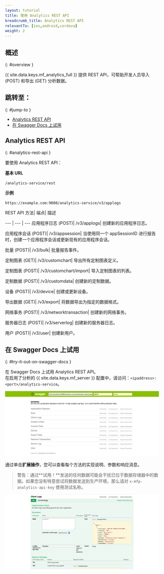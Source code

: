 ```yaml
---
layout: tutorial
title: 使用 Analytics REST API
breadcrumb_title: Analytics REST API
relevantTo: [ios,android,cordova]
weight: 2
---
```

<!-- NLS_CHARSET=UTF-8 -->
## 概述
{: #overview }

{{ site.data.keys.mf_analytics_full }} 提供 REST API，可帮助开发人员导入 (POST) 和导出 (GET) 分析数据。

## 跳转至：
{: #jump-to }

* [Analytics REST API](#analytics-rest-api)
* [在 Swagger Docs 上试用](#try-it-out-on-swagger-docs)

## Analytics REST API
{: #analytics-rest-api }

要使用 Analytics REST API：

**基本 URL**

`/analytics-service/rest`

**示例**

`https://example.com:9080/analytics-service/v3/applogs`


REST API 方法| 端点| 描述

--- | --- | ---
应用程序日志 (POST)| /v3/applogs| 创建新的应用程序日志。

应用程序会话 (POST)| /v3/appsession| 当使用同一个 appSessionID 进行报告时，创建一个应用程序会话或更新现有的应用程序会话。

批量 (POST)| /v3/bulk| 批量报告事件。

定制图表 (GET)| /v3/customchart| 导出所有定制图表定义。

定制图表 (POST)| /v3/customchart/import| 导入定制图表的列表。

定制数据 (POST)| /v3/customdata| 创建新的定制数据。

设备 (POST)| /v3/device| 创建或更新设备。

导出数据 (GET)| /v3/export| 将数据导出为指定的数据格式。

网络事务 (POST)| /v3/networktransaction|  创建新的网络事务。

服务器日志 (POST)| /v3/serverlog| 创建新的服务器日志。

用户 (POST)| /v3/user| 创建新用户。



## 在 Swagger Docs 上试用
{: #try-it-out-on-swagger-docs }

在 Swagger Docs 上试用 Analytics REST API。  
在启用了分析的 {{ site.data.keys.mf_server }} 配置中，请访问：`<ipaddress>:<port>/analytics-service`。

![{{ site.data.keys.mf_analytics }} Swagger Docs UI](analytics-swagger.png)

通过单击**扩展操作**，您可以查看每个方法的实现说明、参数和响应消息。

> 警告：通过**试用！**发送的任何数据可能会干扰已位于数据存储器中的数据。如果您没有特意尝试将数据发送到生产环境，那么请对 `x-mfp-analytics-api-key` 使用测试名称。


![测试 Swagger Docs](test-swagger.png)
